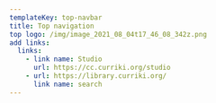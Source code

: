 ```yaml
---
templateKey: top-navbar
title: Top navigation
top logo: /img/image_2021_08_04t17_46_08_342z.png
add links:
  links:
    - link name: Studio
      url: https://cc.curriki.org/studio
    - url: https://library.curriki.org/
      link name: search
---
```

